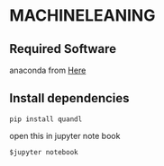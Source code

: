 # MACHINELEANING

## Required Software

anaconda from [Here](https://www.anaconda.com/distribution/#download-section)

## Install dependencies

``` pip install quandl ```

open this in jupyter note book

``` $jupyter notebook ```

